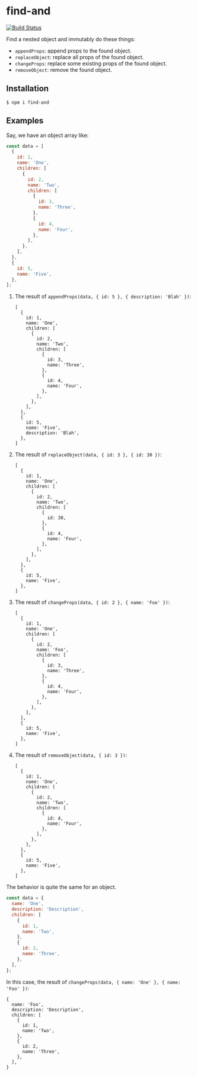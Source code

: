 # find-and

[![Build Status](https://travis-ci.org/arfeo/find-and.svg?branch=master)](https://travis-ci.org/arfeo/find-and)

Find a nested object and immutably do these things:

* `appendProps`: append props to the found object.
* `replaceObject`: replace all props of the found object.
* `changeProps`: replace some existing props of the found object.
* `removeObject`: remove the found object.

## Installation

```shell script
$ npm i find-and
```

## Examples

Say, we have an object array like:

```js
const data = [
  {
    id: 1,
    name: 'One',
    children: [
      {
        id: 2,
        name: 'Two',
        children: [
          {
            id: 3,
            name: 'Three',
          },
          {
            id: 4,
            name: 'Four',
          },
        ],
      },
    ],
  },
  {
    id: 5,
    name: 'Five',
  },
];
```

1. The result of `appendProps(data, { id: 5 }, { description: 'Blah' })`:

    ```
    [
      {
        id: 1,
        name: 'One',
        children: [
          {
            id: 2,
            name: 'Two',
            children: [
              {
                id: 3,
                name: 'Three',
              },
              {
                id: 4,
                name: 'Four',
              },
            ],
          },
        ],
      },
      {
        id: 5,
        name: 'Five',
        description: 'Blah',
      },
    ]
    ```

1. The result of `replaceObject(data, { id: 3 }, { id: 30 })`:

    ```
    [
      {
        id: 1,
        name: 'One',
        children: [
          {
            id: 2,
            name: 'Two',
            children: [
              {
                id: 30,
              },
              {
                id: 4,
                name: 'Four',
              },
            ],
          },
        ],
      },
      {
        id: 5,
        name: 'Five',
      },
    ]
    ```

1. The result of `changeProps(data, { id: 2 }, { name: 'Foo' })`:

    ```
    [
      {
        id: 1,
        name: 'One',
        children: [
          {
            id: 2,
            name: 'Foo',
            children: [
              {
                id: 3,
                name: 'Three',
              },
              {
                id: 4,
                name: 'Four',
              },
            ],
          },
        ],
      },
      {
        id: 5,
        name: 'Five',
      },
    ]
    ```
   
1. The result of `removeObject(data, { id: 3 })`:

    ```
    [
      {
        id: 1,
        name: 'One',
        children: [
          {
            id: 2,
            name: 'Two',
            children: [
              {
                id: 4,
                name: 'Four',
              },
            ],
          },
        ],
      },
      {
        id: 5,
        name: 'Five',
      },
    ]
    ```

The behavior is quite the same for an object.

```js
const data = {
  name: 'One',
  description: 'Description',
  children: [
    {
      id: 1,
      name: 'Two',
    },
    {
      id: 2,
      name: 'Three',
    },
  ],
};
```

In this case, the result of `changeProps(data, { name: 'One' }, { name: 'Foo' })`:

```
{
  name: 'Foo',
  description: 'Description',
  children: [
    {
      id: 1,
      name: 'Two',
    },
    {
      id: 2,
      name: 'Three',
    },
  ],
}
```
